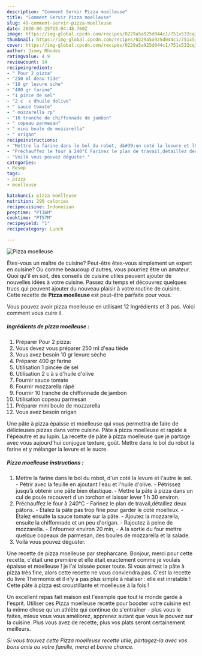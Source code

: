 ```yaml
---
description: "Comment Servir Pizza moelleuse"
title: "Comment Servir Pizza moelleuse"
slug: 49-comment-servir-pizza-moelleuse
date: 2020-06-25T15:04:48.760Z
image: https://img-global.cpcdn.com/recipes/0229a5a925d044c1/751x532cq70/pizza-moelleuse-photo-principale-de-la-recette.jpg
thumbnail: https://img-global.cpcdn.com/recipes/0229a5a925d044c1/751x532cq70/pizza-moelleuse-photo-principale-de-la-recette.jpg
cover: https://img-global.cpcdn.com/recipes/0229a5a925d044c1/751x532cq70/pizza-moelleuse-photo-principale-de-la-recette.jpg
author: Jimmy Rhodes
ratingvalue: 4.9
reviewcount: 14
recipeingredient:
- " Pour 2 pizza"
- "250 ml deau tide"
- "10 gr levure sche"
- "400 gr farine"
- "1 pince de sel"
- "2 c  s dhuile dolive"
- " sauce tomate"
- " mozzarella rp"
- "10 tranche de chiffonnade de jambon"
- " copeau parmesan"
- " mini boule de mozzarella"
- " origan"
recipeinstructions:
- "Mettre la farine dans le bol du robot, d&#39;un coté la levure et l&#39;autre le sel. Pétrir avec la feuille en ajoutant l&#39;eau et l&#39;huile d&#39;olive. Pétrissez jusqu’à obtenir une pâte bien élastique. Mettre la pâte à pizza dans un cul de poule recouvert d&#39;un torchon et laisser lever 1 h 30 environ."
- "Préchauffez le four à 240°C Farinez le plan de travail,détaillez deux pâtons. Étalez la pâte pas trop fine pour garder le coté moelleux. Étalez ensuite la sauce tomate sur la pâte. Ajoutez la mozzarella, ensuite la chiffonnade et un peu d&#39;origan. Rajoutez à peine de mozzarella. Enfournez environ 20 min, A la sortie du four mettre quelque copeaux de parmesan, des boules de mozzarella et la salade."
- "Voilà vous pouvez déguster."
categories:
- Resep
tags:
- pizza
- moelleuse

katakunci: pizza moelleuse 
nutrition: 290 calories
recipecuisine: Indonesian
preptime: "PT36M"
cooktime: "PT57M"
recipeyield: "1"
recipecategory: Lunch

---
```



![Pizza moelleuse](https://img-global.cpcdn.com/recipes/0229a5a925d044c1/751x532cq70/pizza-moelleuse-photo-principale-de-la-recette.jpg)

Êtes-vous un maître de cuisine? Peut-être êtes-vous simplement un expert en cuisine? Ou comme beaucoup d'autres, vous pourriez être un amateur. Quoi qu'il en soit, des conseils de cuisine utiles peuvent ajouter de nouvelles idées à votre cuisine. Passez du temps et découvrez quelques trucs qui peuvent ajouter du nouveau plaisir à votre routine de cuisine. Cette recette de <strong> Pizza moelleuse </strong> est peut-être parfaite pour vous.

<!--inarticleads1-->

Vous pouvez avoir pizza moelleuse en utilisant 12 Ingrédients et 3 pas. Voici comment vous cuire il.

##### Ingrédients de pizza moelleuse :

1. Préparer  Pour 2 pizza:
1. Vous devez vous préparer 250 ml d&#39;eau tiède
1. Vous avez besoin 10 gr levure sèche
1. Préparer 400 gr farine
1. Utilisation 1 pincée de sel
1. Utilisation 2 c à s d&#39;huile d&#39;olive
1. Fournir  sauce tomate
1. Fournir  mozzarella râpé
1. Fournir 10 tranche de chiffonnade de jambon
1. Utilisation  copeau parmesan
1. Préparer  mini boule de mozzarella
1. Vous avez besoin  origan


Une pâte à pizza épaisse et moelleuse qui vous permettra de faire de délicieuses pizzas dans votre cuisine. Pâte à pizza moelleuse et rapide à l&#39;épeautre et au lupin. La recette de pâte à pizza moelleuse que je partage avec vous aujourd&#39;hui conjugue texture, goût. Mettre dans le bol du robot la farine et y mélanger la levure et le sucre. 

<!--inarticleads2-->

##### Pizza moelleuse instructions :

1. Mettre la farine dans le bol du robot, d&#39;un coté la levure et l&#39;autre le sel. - Pétrir avec la feuille en ajoutant l&#39;eau et l&#39;huile d&#39;olive. - Pétrissez jusqu’à obtenir une pâte bien élastique. - Mettre la pâte à pizza dans un cul de poule recouvert d&#39;un torchon et laisser lever 1 h 30 environ.
1. Préchauffez le four à 240°C - Farinez le plan de travail,détaillez deux pâtons. - Étalez la pâte pas trop fine pour garder le coté moelleux. - Étalez ensuite la sauce tomate sur la pâte. - Ajoutez la mozzarella, ensuite la chiffonnade et un peu d&#39;origan. - Rajoutez à peine de mozzarella. - Enfournez environ 20 min, - A la sortie du four mettre quelque copeaux de parmesan, des boules de mozzarella et la salade.
1. Voilà vous pouvez déguster.


Une recette de pizza moelleuse par stepharcane. Bonjour, merci pour cette recette, c&#39;était une première et elle était exactement comme je voulais épaisse et moelleuse ! je l&#39;ai laissée poser toute. Si vous aimez la pâte à pizza très fine, alors cette recette ne vous conviendra pas. C&#39;est la recette du livre Thermomix et il n&#39;y a pas plus simple à réaliser : elle est inratable ! Cette pâte à pizza est croustillante et moelleuse à la fois ! 

<!--inarticleads1-->

<p>
Un excellent repas fait maison est l'exemple que tout le monde garde à l'esprit. Utiliser ces Pizza moelleuse recette pour booster votre cuisine est la même chose qu'un athlète qui continue de s'entraîner - plus vous le faites, mieux vous vous améliorez, apprenez autant que vous le pouvez sur la cuisine. Plus vous avez de recette, plus vos plats seront certainement meilleurs.
</p>

<p>
<i>Si vous trouvez cette Pizza moelleuse recette utile, partagez-la avec vos bons amis ou votre famille, merci et bonne chance.</i>
</p>
